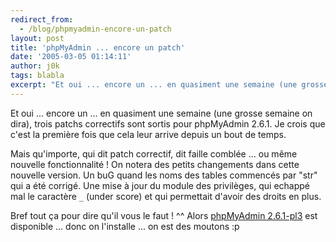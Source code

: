 ```yaml
---
redirect_from:
  - /blog/phpmyadmin-encore-un-patch
layout: post
title: 'phpMyAdmin ... encore un patch'
date: '2005-03-05 01:14:11'
author: j0k
tags: blabla
excerpt: "Et oui ... encore un ... en quasiment une semaine (une grosse semaine on dira), trois patchs correctifs sont sortis pour phpMyAdmin 2.6.1.   Je crois que c'est la première fois que cela leur arrive depuis un bout de temps.  \n  \nMais qu'importe, qui dit patch correctif, dit faille comblée ... ou même nouvelle fonctionnalité !   )   On notera      …"
---
```


Et oui ... encore un ... en quasiment une semaine (une grosse semaine on dira), trois patchs correctifs sont sortis pour phpMyAdmin 2.6.1.   Je crois que c'est la première fois que cela leur arrive depuis un bout de temps.

Mais qu'importe, qui dit patch correctif, dit faille comblée ... ou même nouvelle fonctionnalité !      On notera des petits changements dans cette nouvelle version. Un buG quand les noms des tables commencés par "str" qui a été corrigé. Une mise à jour du module des privilèges, qui echappé mal le caractère `_` (under score) et qui permettait d'avoir des droits en plus.

Bref tout ça pour dire qu'il vous le faut ! ^^   Alors [phpMyAdmin 2.6.1-pl3](http://www.phpmyadmin.net/home_page/downloads.php) est disponible ... donc on l'installe ... on est des moutons :p
